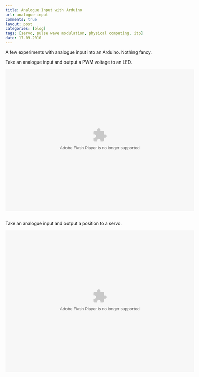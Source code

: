 ```yaml
---
title: Analogue Input with Arduino
url: analogue-input
comments: true
layout: post
categories: [blog]
tags: [servo, pulse wave modulation, physical computing, itp]
date: 17-09-2010
---
```

<p class="intro">A few experiments with analogue input into an Arduino. Nothing fancy.</p>
Take an analogue input and output a PWM voltage to an LED. 

<object type="application/x-shockwave-flash" width="600" height="450" data="http://www.flickr.com/apps/video/stewart.swf?v=71377" classid="clsid:D27CDB6E-AE6D-11cf-96B8-444553540000"> <param name="flashvars" value="intl_lang=en-us&amp;photo_secret=b4efb840fb&amp;photo_id=4998709414"></param> <param name="movie" value="http://www.flickr.com/apps/video/stewart.swf?v=71377"></param> <param name="bgcolor" value="#000000"></param> <param name="allowFullScreen" value="true"></param><embed type="application/x-shockwave-flash" src="http://www.flickr.com/apps/video/stewart.swf?v=71377" bgcolor="#000000" allowfullscreen="true" flashvars="intl_lang=en-us&amp;photo_secret=b4efb840fb&amp;photo_id=4998709414" width="600" height="450"></embed></object>

<br />
Take an analogue input and output a position to a servo.

<object type="application/x-shockwave-flash" width="600" height="450" data="http://www.flickr.com/apps/video/stewart.swf?v=71377" classid="clsid:D27CDB6E-AE6D-11cf-96B8-444553540000"> <param name="flashvars" value="intl_lang=en-us&amp;photo_secret=62c5fdd385&amp;photo_id=4998697192"></param> <param name="movie" value="http://www.flickr.com/apps/video/stewart.swf?v=71377"></param> <param name="bgcolor" value="#000000"></param> <param name="allowFullScreen" value="true"></param><embed type="application/x-shockwave-flash" src="http://www.flickr.com/apps/video/stewart.swf?v=71377" bgcolor="#000000" allowfullscreen="true" flashvars="intl_lang=en-us&amp;photo_secret=62c5fdd385&amp;photo_id=4998697192" width="600" height="450" ></embed></object>
